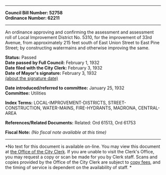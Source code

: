 * * * * *  
  
**Council Bill Number: [](#h0)[](#h2)52758**   
**Ordinance Number: 62211**  
  
* * * * *  
  
An ordinance approving and confirming the assessment and assessment roll of Local Improvement District No. 5310, for the improvement of 33rd Avenue, from approximately 215 feet south of East Union Street to East Pine Street; by constructing watermains and otherwise improving the same.  
  
**Status:** Passed   
**Date passed by Full Council:** February 1, 1932   
**Date filed with the City Clerk:** February 3, 1932   
**Date of Mayor's signature:** February 3, 1932   
[(about the signature date)](/~public/approvaldate.htm)   
  
  
**Date introduced/referred to committee:** January 25, 1932   
**Committee:** Utilities   
  
**Index Terms:** LOCAL-IMPROVEMENT-DISTRICTS, STREET-CONSTRUCTION, WATER-MAINS, FIRE-HYDRANTS, MADRONA, CENTRAL-AREA  
  
**References/Related Documents:** Related: Ord 61513, Ord 61753  
  
**Fiscal Note:** *(No fiscal note available at this time)*  
  
* * * * *  
  
*No text for this document is available on-line. You may view this document at [the Office of the City Clerk](http://www.seattle.gov/leg/clerk/contactUs.htm). If you are unable to visit the Clerk's Office, you may request a copy or scan be made for you by Clerk staff. Scans and copies provided by the Office of the City Clerk are subject to [copy fees](http://clerk.seattle.gov/~public/clerkfees.htm), and the timing of service is dependent on the availability of staff. *  
  
  
